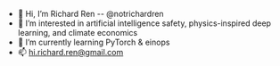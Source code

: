 - 👋 Hi, I’m Richard Ren -- @notrichardren
- 👀 I’m interested in artificial intelligence safety, physics-inspired deep learning, and climate economics
- 🌱 I’m currently learning PyTorch & einops
- 📫 hi.richard.ren@gmail.com

<!---
notrichardren/notrichardren is a ✨ special ✨ repository because its `README.md` (this file) appears on your GitHub profile.
You can click the Preview link to take a look at your changes.
--->
